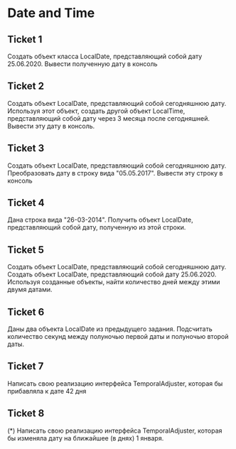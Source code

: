 # Date and Time
## Ticket 1
Создать объект класса LocalDate, представляющий собой дату 25.06.2020. Вывести полученную дату в консоль


## Ticket 2
Создать объект LocalDate, представляющий собой сегодняшнюю дату. Используя этот объект, создать другой объект LocalTime, представляющий собой дату через 3 месяца после сегодняшней. Вывести эту дату в консоль.


## Ticket 3
Создать объект LocalDate, представляющий собой сегодняшнюю дату. Преобразовать дату в строку вида "05.05.2017". Вывести эту строку в консоль


## Ticket 4
Дана строка вида "26-03-2014". Получить объект LocalDate, представляющий собой дату, полученную из этой строки.


## Ticket 5
Создать объект LocalDate, представляющий собой сегодняшнюю дату. Создать объект LocalDate, представляющий собой дату 25.06.2020. Используя созданные объекты, найти количество дней между этими двумя датами.


## Ticket 6
Даны два объекта LocalDate из предыдущего задания. Подсчитать количество секунд между полуночью первой даты и полуночью второй даты.


## Ticket 7
Написать свою реализацию интерфейса TemporalAdjuster, которая бы прибавляла к дате 42 дня


## Ticket 8
(*) Написать свою реализацию интерфейса TemporalAdjuster, которая бы изменяла дату на ближайшее (в днях) 1 января.

